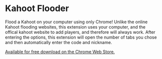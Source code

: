 # Kahoot Flooder

Flood a Kahoot on your computer using only Chrome! Unlike the online Kahoot flooding websites, this extension uses your computer, and the offical kahoot website to add players, and therefore will always work. After entering the options, this extension will open the number of tabs you chose and then automatically enter the code and nickname.

[Available for free download on the Chrome Web Store.](https://chrome.google.com/webstore/detail/kahoot-flooder/nebfgdmbcckgdicofllbbkibfihmcddl)
